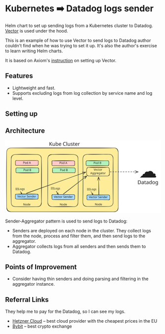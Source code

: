 # Kubernetes ➡️ Datadog logs sender

Helm chart to set up sending logs from a Kubernetes cluster to Datadog. [Vector](https://vector.dev) is used under the
hood.

This is an example of how to use Vector to send logs to Datadog author couldn't find when
he was trying to set it up.
It's also the author's exercise to learn writing Helm charts.

It is based on Axiom's [instruction](https://axiom.co/docs/send-data/kubernetes) on setting up Vector.

## Features

* Lightweight and fast.
* Supports excluding logs from log collection by service name and log level.

## Setting up

## Architecture

![Architecture](./docs/architecture-diagram.svg)

Sender-Aggregator pattern is used to send logs to Datadog:

* Senders are deployed on each node in the cluster. They collect logs from the node, process and filter them, and then
  send logs to the aggregator.
* Aggregator collects logs from all senders and then sends them to Datadog.

## Points of Improvement

* Consider having thin senders and doing parsing and filtering in the aggregator instance.

## Referral Links

They help me to pay for the Datadog, so I can see my logs.

* [Hetzner Cloud](https://hetzner.cloud/?ref=iAnthJAtoQ8d) – best cloud provider with the cheapest prices in the EU
* [Bybit](https://www.bybit.nl/invite?ref=EVWANAG) – best crypto exchange